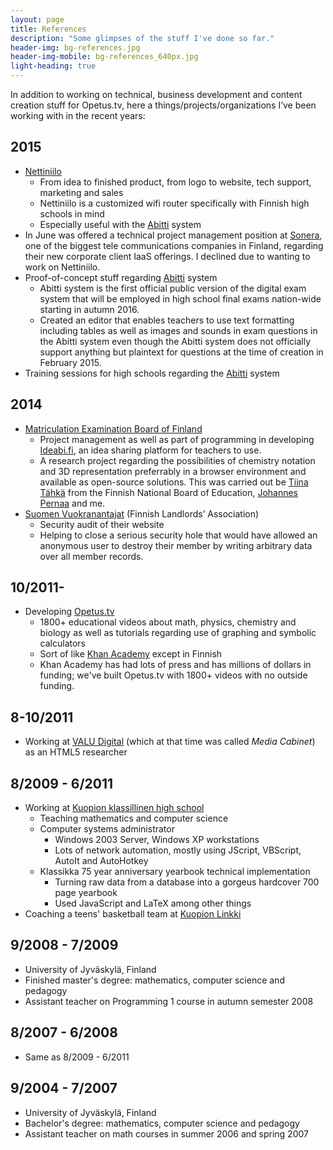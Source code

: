 ```yaml
---
layout: page
title: References
description: "Some glimpses of the stuff I've done so far."
header-img: bg-references.jpg
header-img-mobile: bg-references_640px.jpg
light-heading: true
---
```


In addition to working on technical, business development and content creation stuff for Opetus.tv, here a things/projects/organizations I’ve been working with in the recent years:

## 2015

- [Nettiniilo](http://nettiniilo.fi)
	- From idea to finished product, from logo to website, tech support, marketing and sales
	- Nettiniilo is a customized wifi router specifically with Finnish high schools in mind
	- Especially useful with the [Abitti][abitti] system
- In June was offered a technical project management position at [Sonera](https://www.sonera.fi/), one of the biggest tele communications companies in Finland, regarding their new corporate client IaaS offerings. I declined due to wanting to work on Nettiniilo.
- Proof-of-concept stuff regarding [Abitti][abitti] system
	- Abitti system is the first official public version of the digital exam system that will be employed in high school final exams nation-wide starting in autumn 2016.
	- Created an editor that enables teachers to use text formatting including tables as well as images and sounds in exam questions in the Abitti system even though the Abitti system does not officially support anything but plaintext for questions at the time of creation in February 2015.
- Training sessions for high schools regarding the [Abitti][abitti] system

## 2014

- [Matriculation Examination Board of Finland][ytl]
	- Project management as well as part of programming in developing [Ideabi.fi][ideabi], an idea sharing platform for teachers to use.
	- A research project regarding the possibilities of chemistry notation and 3D representation preferrably in a browser environment and available as open-source solutions. This was carried out be [Tiina Tähkä][tahka] from the Finnish National Board of Education, [Johannes Pernaa][pernaa] and me.
- [Suomen Vuokranantajat][vuokranantajat] (Finnish Landlords’ Association)
	- Security audit of their website
	- Helping to close a serious security hole that would have allowed an anonymous user to destroy their member by writing arbitrary data over all member records.

## 10/2011-

- Developing [Opetus.tv](http://opetus.tv)
	- 1800+ educational videos about math, physics, chemistry and biology as well as tutorials regarding use of graphing and symbolic calculators
	- Sort of like [Khan Academy](https://www.khanacademy.org) except in Finnish
	- Khan Academy has had lots of press and has millions of dollars in funding; we've built Opetus.tv with 1800+ videos with no outside funding.

## 8-10/2011

- Working at [VALU Digital](http://www.valu.fi) (which at that time was called *Media Cabinet*) as an HTML5 researcher

## 8/2009 - 6/2011

- Working at [Kuopion klassillinen high school](http://klassikka.fi)
	- Teaching mathematics and computer science
	- Computer systems administrator
		- Windows 2003 Server, Windows XP workstations
		- Lots of network automation, mostly using JScript, VBScript, AutoIt and AutoHotkey
	- Klassikka 75 year anniversary yearbook technical implementation
		- Turning raw data from a database into a gorgeus hardcover 700 page yearbook
		- Used JavaScript and LaTeX among other things
- Coaching a teens' basketball team at [Kuopion Linkki](http://linkki.fi)

## 9/2008 - 7/2009

- University of Jyväskylä, Finland
- Finished master's degree: mathematics, computer science and pedagogy
- Assistant teacher on Programming 1 course in autumn semester 2008

## 8/2007 - 6/2008

- Same as 8/2009 - 6/2011

## 9/2004 - 7/2007

- University of Jyväskylä, Finland
- Bachelor's degree: mathematics, computer science and pedagogy
- Assistant teacher on math courses in summer 2006 and spring 2007


[abitti]: http://www.abitti.fi
[ytl]: http://www.ylioppilastutkinto.fi/
[ideabi]: http://ideabi.fi/
[tahka]: https://twitter.com/tiinatahka
[pernaa]: https://twitter.com/johannespernaa
[vuokranantajat]: http://www.vuokranantajat.fi/